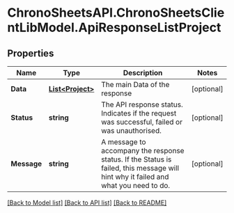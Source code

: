 
# ChronoSheetsAPI.ChronoSheetsClientLibModel.ApiResponseListProject

## Properties

Name | Type | Description | Notes
------------ | ------------- | ------------- | -------------
**Data** | [**List&lt;Project&gt;**](Project.md) | The main Data of the response | [optional] 
**Status** | **string** | The API response status. Indicates if the request was successful, failed or was unauthorised. | [optional] 
**Message** | **string** | A message to accompany the response status.  If the Status is failed, this message will hint why it failed and what you need to do. | [optional] 

[[Back to Model list]](../README.md#documentation-for-models)
[[Back to API list]](../README.md#documentation-for-api-endpoints)
[[Back to README]](../README.md)

